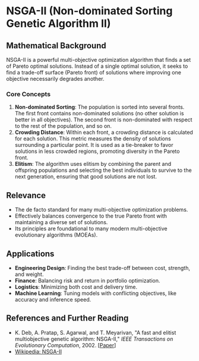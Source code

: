 # NSGA-II (Non-dominated Sorting Genetic Algorithm II)

## Mathematical Background
NSGA-II is a powerful multi-objective optimization algorithm that finds a set of Pareto optimal solutions. Instead of a single optimal solution, it seeks to find a trade-off surface (Pareto front) of solutions where improving one objective necessarily degrades another.

### Core Concepts
1.  **Non-dominated Sorting**: The population is sorted into several fronts. The first front contains non-dominated solutions (no other solution is better in all objectives). The second front is non-dominated with respect to the rest of the population, and so on.
2.  **Crowding Distance**: Within each front, a crowding distance is calculated for each solution. This metric measures the density of solutions surrounding a particular point. It is used as a tie-breaker to favor solutions in less crowded regions, promoting diversity in the Pareto front.
3.  **Elitism**: The algorithm uses elitism by combining the parent and offspring populations and selecting the best individuals to survive to the next generation, ensuring that good solutions are not lost.

## Relevance
-   The de facto standard for many multi-objective optimization problems.
-   Effectively balances convergence to the true Pareto front with maintaining a diverse set of solutions.
-   Its principles are foundational to many modern multi-objective evolutionary algorithms (MOEAs).

## Applications
-   **Engineering Design**: Finding the best trade-off between cost, strength, and weight.
-   **Finance**: Balancing risk and return in portfolio optimization.
-   **Logistics**: Minimizing both cost and delivery time.
-   **Machine Learning**: Tuning models with conflicting objectives, like accuracy and inference speed.

## References and Further Reading
-   K. Deb, A. Pratap, S. Agarwal, and T. Meyarivan, "A fast and elitist multiobjective genetic algorithm: NSGA-II," *IEEE Transactions on Evolutionary Computation*, 2002. [[Paper](https://ieeexplore.ieee.org/document/996017)]
-   [Wikipedia: NSGA-II](https://en.wikipedia.org/wiki/NSGA-II)
